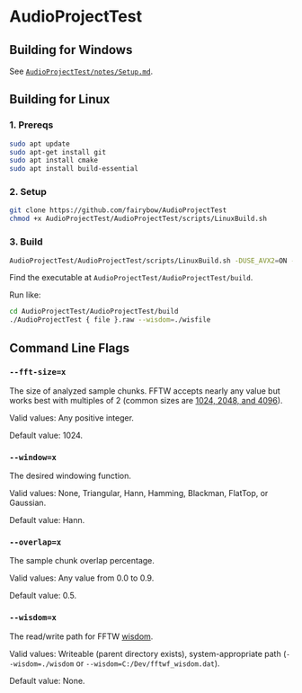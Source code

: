 # AudioProjectTest

## Building for Windows

See [`AudioProjectTest/notes/Setup.md`](AudioProjectTest/notes/Setup.md).

## Building for Linux

### 1. Prereqs

```bash
sudo apt update
sudo apt-get install git
sudo apt install cmake
sudo apt install build-essential
```

### 2. Setup

```bash
git clone https://github.com/fairybow/AudioProjectTest
chmod +x AudioProjectTest/AudioProjectTest/scripts/LinuxBuild.sh
```

### 3. Build

```bash
AudioProjectTest/AudioProjectTest/scripts/LinuxBuild.sh -DUSE_AVX2=ON -DUSE_DX_BENCH_MACROS=ON -DUSE_LOGGING=ON
```

Find the executable at `AudioProjectTest/AudioProjectTest/build`.

Run like:

```bash
cd AudioProjectTest/AudioProjectTest/build
./AudioProjectTest { file }.raw --wisdom=./wisfile
```

## Command Line Flags

### `--fft-size=x`

The size of analyzed sample chunks. FFTW accepts nearly any value but works best with multiples of 2 (common sizes are [1024, 2048, and 4096](https://dobrian.github.io/cmp/topics/fourier-transform/1.getting-to-the-frequency-domain-theory.html)).

Valid values: Any positive integer.

Default value: 1024.

### `--window=x`

The desired windowing function.

Valid values: None, Triangular, Hann, Hamming, Blackman, FlatTop, or Gaussian.

Default value: Hann.

### `--overlap=x`

The sample chunk overlap percentage.

Valid values: Any value from 0.0 to 0.9.

Default value: 0.5.

### `--wisdom=x`

The read/write path for FFTW [wisdom](https://fftw.org/fftw3_doc/Words-of-Wisdom_002dSaving-Plans.html).

Valid values: Writeable (parent directory exists), system-appropriate path (`--wisdom=./wisdom` or `--wisdom=C:/Dev/fftwf_wisdom.dat`).

Default value: None.
